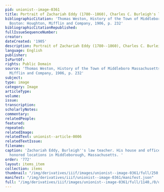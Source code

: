 ```yaml
---
pid: unionist--image-0361
title: Portrait of Zachariah Eddy (1780--1860), Charles C. Burleigh's law teacher
bibliographicCitation: 'Thomas Weston, History of the Town of Middleboro Massachusetts,
  Boston: Houghton, Mifflin and Company, 1906, p. 232'
bibliographicCitationRepublished: 
fullIssueSequenceNumber: 
creator: 
dateCreated: '1905'
description: Portrait of Zachariah Eddy (1780--1860), Charles C. Burleigh's law teacher
language: English
publisher: 
IsPartOf: 
rights: Public Domain
source: 'Thomas Weston, History of the Town of Middleboro Massachusetts, Boston: Houghton,
  Mifflin and Company, 1906, p. 232'
subject: 
type: image
category: Image
articleType: 
volume: 
issue: 
transcription: 
scholarlyNotes: 
commentary: 
relatedPeople: 
featured: 
repeated: 
relatedImage: 
relatedText: unionist--article-0006
relatedTextIssue: 
filename: 
caption: 'Zachariah Eddy, Burleigh''s law teacher. His house and office are still
  honored locations in Middleborough, Massachusetts. '
order: '772'
layout: items_item
collection: items
thumbnail: "/img/derivatives/iiif/images/unionist--image-0361/full/250,/0/default.jpg"
manifest: "/img/derivatives/iiif/unionist--image-0361/manifest.json"
full: "/img/derivatives/iiif/images/unionist--image-0361/full/1140,/0/default.jpg"
---
```

